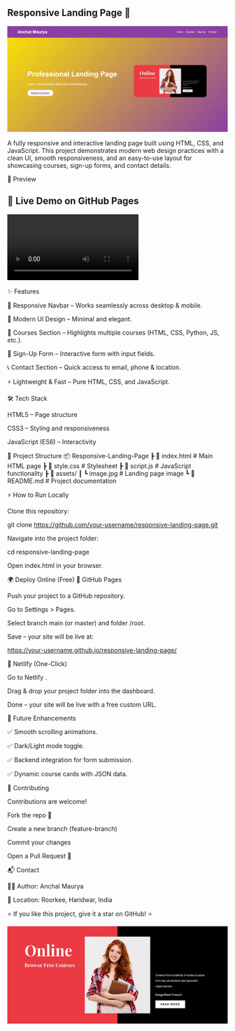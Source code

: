 ## Responsive Landing Page 🚀


![pic2](https://github.com/AnchalMaurya/Prodigy_Task1_Responsive_Page/blob/main/Screenshot%202025-09-26%20175607.png)









A fully responsive and interactive landing page built using HTML, CSS, and JavaScript.
This project demonstrates modern web design practices with a clean UI, smooth responsiveness, and an easy-to-use layout for showcasing courses, sign-up forms, and contact details.

📸 Preview

## 🔗 Live Demo on GitHub Pages

![video](https://github.com/AnchalMaurya/Prodigy_Task1_Responsive_Page/blob/main/Landing_Page.mp4)

✨ Features

📱 Responsive Navbar – Works seamlessly across desktop & mobile.

🎨 Modern UI Design – Minimal and elegant.

📂 Courses Section – Highlights multiple courses (HTML, CSS, Python, JS, etc.).

📝 Sign-Up Form – Interactive form with input fields.

📞 Contact Section – Quick access to email, phone & location.

⚡ Lightweight & Fast – Pure HTML, CSS, and JavaScript.

🛠️ Tech Stack

HTML5 – Page structure

CSS3 – Styling and responsiveness

JavaScript (ES6) – Interactivity

📂 Project Structure
📦 Responsive-Landing-Page
 ┣ 📜 index.html     # Main HTML page
 ┣ 📜 style.css      # Stylesheet
 ┣ 📜 script.js      # JavaScript functionality
 ┣ 📂 assets/
 ┃ ┗ image.jpg       # Landing page image
 ┗ 📜 README.md      # Project documentation

⚡ How to Run Locally

Clone this repository:

git clone https://github.com/your-username/responsive-landing-page.git


Navigate into the project folder:

cd responsive-landing-page


Open index.html in your browser.

🌍 Deploy Online (Free)
🔹 GitHub Pages

Push your project to a GitHub repository.

Go to Settings > Pages.

Select branch main (or master) and folder /root.

Save – your site will be live at:

https://your-username.github.io/responsive-landing-page/

🔹 Netlify (One-Click)

Go to Netlify
.

Drag & drop your project folder into the dashboard.

Done – your site will be live with a free custom URL.

🎯 Future Enhancements

✅ Smooth scrolling animations.

✅ Dark/Light mode toggle.

✅ Backend integration for form submission.

✅ Dynamic course cards with JSON data.

🤝 Contributing

Contributions are welcome!

Fork the repo 🍴

Create a new branch (feature-branch)

Commit your changes

Open a Pull Request 🚀

📬 Contact

👨‍💻 Author: Anchal Maurya

📍 Location: Roorkee, Haridwar, India

⭐ If you like this project, give it a star on GitHub! ⭐



![pic](https://github.com/AnchalMaurya/Prodigy_Task1_Responsive_Page/blob/main/image.jpg)
